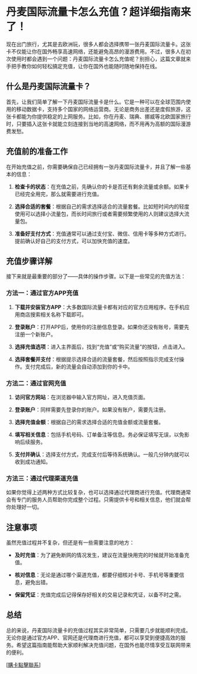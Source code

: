# 丹麦国际流量卡怎么充值？超详细指南来了！

现在出门旅行，尤其是去欧洲玩，很多人都会选择携带一张丹麦国际流量卡。这张卡不仅能让你在国外畅享高速网络，还能避免高昂的漫游费用。不过，很多人在初次使用时都会遇到一个问题：丹麦国际流量卡怎么充值呢？别担心，这篇文章就来手把手教你如何轻松搞定充值，让你在国外也能随时随地保持在线。

## 什么是丹麦国际流量卡？

首先，让我们简单了解一下丹麦国际流量卡是什么。它是一种可以在全球范围内使用的移动数据卡，支持多个国家的网络运营商。无论是商务出差还是度假旅游，这张卡都能为你提供稳定的上网服务。比如，你在丹麦、瑞典、挪威等北欧国家旅行时，只要插入这张卡就能立刻连接到当地的高速网络，而不用再为高额的国际漫游费发愁。

## 充值前的准备工作

在开始充值之前，你需要确保自己已经拥有一张丹麦国际流量卡，并且了解一些基本的信息：

1. **检查卡的状态**：在充值之前，先确认你的卡是否还有剩余流量或余额。如果卡已经完全用完，那么就需要进行充值。
   
2. **选择合适的套餐**：根据自己的需求选择适合的流量套餐。比如短时间内的轻度使用可以选择小流量包，而长时间旅行或者需要频繁使用的人则建议选择大流量包。

3. **准备好支付方式**：充值通常可以通过支付宝、微信、信用卡等多种方式进行。提前确认好自己的支付方式，可以加快充值的速度。

## 充值步骤详解

接下来就是最重要的部分了——具体的操作步骤。以下是一些常见的充值方法：

### 方法一：通过官方APP充值

1. **下载并安装官方APP**：大多数国际流量卡都有对应的官方应用程序。在手机应用商店搜索相关名称下载即可。
   
2. **登录账户**：打开APP后，使用你的注册信息登录。如果你还没有账号，需要先注册一个新账户。

3. **选择充值选项**：进入主界面后，找到“充值”或“购买流量”的按钮，点击进入。

4. **选择套餐并支付**：根据提示选择合适的流量套餐，然后按照指示完成支付操作。支付完成后，新的流量会自动添加到你的卡中。

### 方法二：通过官网充值

1. **访问官方网站**：在浏览器中输入官方网址，进入充值页面。

2. **登录账户**：同样需要先登录你的账户。如果没有账户，需要先注册。

3. **选择充值金额**：根据自己的需求选择合适的充值金额或流量套餐。

4. **填写相关信息**：包括手机号码、订单备注等信息。务必保证填写无误，以免影响后续服务。

5. **支付并确认**：选择支付方式，完成支付后等待系统确认。一般几分钟内就可以收到成功通知。

### 方法三：通过代理渠道充值

如果你觉得上述两种方式比较复杂，也可以选择通过代理商进行充值。代理商通常会有专门的服务人员帮助你完成整个过程。只需提供卡号和相关信息，他们就会帮你处理好一切。

## 注意事项

虽然充值过程并不复杂，但还是有一些需要注意的地方：

- **及时充值**：为了避免断网的情况发生，建议在流量快用完的时候就开始准备充值。
  
- **核对信息**：无论是通过哪个渠道充值，都要仔细核对卡号、手机号等重要信息，避免出错。

- **保留凭证**：充值完成后记得保存好相关的交易记录和凭证，以备不时之需。

## 总结

总的来说，丹麦国际流量卡的充值过程其实非常简单，只需要几步就能顺利完成。无论你是通过官方APP、官网还是代理商进行充值，都可以享受到便捷高效的服务。希望这篇指南能帮助大家顺利解决充值问题，在国外也能尽情享受互联网带来的便利。

[[購卡點擊聯系](https://t.me/s/esim1088)]